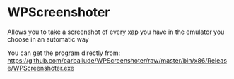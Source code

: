WPScreenshoter
==============

Allows you to take a screenshot of every xap you have in the emulator you choose in an automatic way

You can get the program directly from: 
https://github.com/carballude/WPScreenshoter/raw/master/bin/x86/Release/WPScreenshoter.exe
